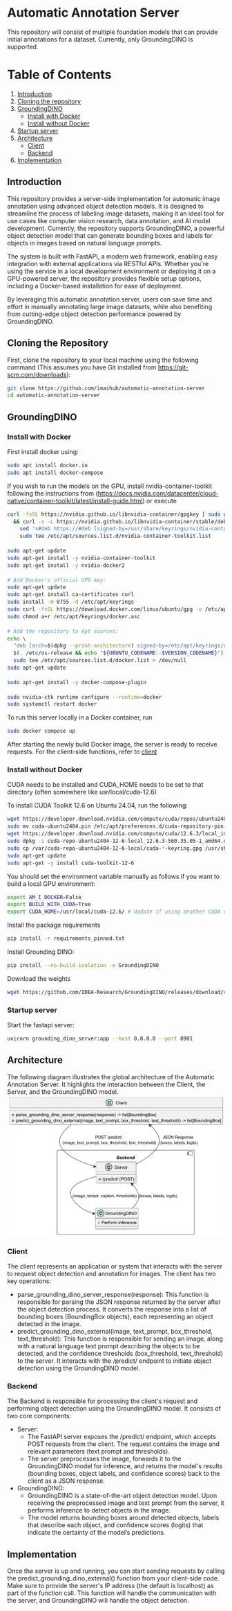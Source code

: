 # Automatic Annotation Server

This repository will consist of multiple foundation models that can provide initial annotations for a dataset. Currently, only GroundingDINO is supported.

# Table of Contents
1. [Introduction](#introduction)
2. [Cloning the repository](#cloning-the-repository)
3. [GroundingDINO](#groundingdino)
   - [Install with Docker](#install-with-docker)
   - [Install without Docker](#install-without-docker)
4. [Startup server](#startup-server)
5. [Architecture](#architecture)
   - [Client](#client)
   - [Backend](#backend)
6. [Implementation](#implementation)

## Introduction

This repository provides a server-side implementation for automatic image annotation using advanced object detection models. It is designed to streamline the process of labeling image datasets, making it an ideal tool for use cases like computer vision research, data annotation, and AI model development. Currently, the repository supports GroundingDINO, a powerful object detection model that can generate bounding boxes and labels for objects in images based on natural language prompts.

The system is built with FastAPI, a modern web framework, enabling easy integration with external applications via RESTful APIs. Whether you're using the service in a local development environment or deploying it on a GPU-powered server, the repository provides flexible setup options, including a Docker-based installation for ease of deployment.

By leveraging this automatic annotation server, users can save time and effort in manually annotating large image datasets, while also benefiting from cutting-edge object detection performance powered by GroundingDINO.
## Cloning the Repository

First, clone the repository to your local machine using the following command (This assumes you have Git installed from https://git-scm.com/downloads):

```bash
git clone https://github.com/imaihub/automatic-annotation-server
cd automatic-annotation-server
```

## GroundingDINO

### Install with Docker

First install docker using: 

```bash
sudo apt install docker.io
sudo apt install docker-compose
```

If you wish to run the models on the GPU, install nvidia-container-toolkit following the instructions from (https://docs.nvidia.com/datacenter/cloud-native/container-toolkit/latest/install-guide.html) or execute

```bash
curl -fsSL https://nvidia.github.io/libnvidia-container/gpgkey | sudo gpg --dearmor -o /usr/share/keyrings/nvidia-container-toolkit-keyring.gpg \
  && curl -s -L https://nvidia.github.io/libnvidia-container/stable/deb/nvidia-container-toolkit.list | \
    sed 's#deb https://#deb [signed-by=/usr/share/keyrings/nvidia-container-toolkit-keyring.gpg] https://#g' | \
    sudo tee /etc/apt/sources.list.d/nvidia-container-toolkit.list

sudo apt-get update
sudo apt-get install -y nvidia-container-toolkit
sudo apt-get install -y nvidia-docker2

# Add Docker's official GPG key:
sudo apt-get update
sudo apt-get install ca-certificates curl
sudo install -m 0755 -d /etc/apt/keyrings
sudo curl -fsSL https://download.docker.com/linux/ubuntu/gpg -o /etc/apt/keyrings/docker.asc
sudo chmod a+r /etc/apt/keyrings/docker.asc

# Add the repository to Apt sources:
echo \
  "deb [arch=$(dpkg --print-architecture) signed-by=/etc/apt/keyrings/docker.asc] https://download.docker.com/linux/ubuntu \
  $(. /etc/os-release && echo "${UBUNTU_CODENAME:-$VERSION_CODENAME}") stable" | \
  sudo tee /etc/apt/sources.list.d/docker.list > /dev/null
sudo apt-get update

sudo apt-get install -y docker-compose-plugin

sudo nvidia-ctk runtime configure --runtime=docker
sudo systemctl restart docker
```

To run this server locally in a Docker container, run

```bash
sudo docker compose up
```

After starting the newly build Docker image, the server is ready to receive requests. For the client-side functions, refer to [client](#client)

### Install without Docker

CUDA needs to be installed and CUDA_HOME needs to be set to that directory (often somewhere like usr/local/cuda-12.6)

To install CUDA Toolkit 12.6 on Ubuntu 24.04, run the following:

```bash
wget https://developer.download.nvidia.com/compute/cuda/repos/ubuntu2404/x86_64/cuda-ubuntu2404.pin
sudo mv cuda-ubuntu2404.pin /etc/apt/preferences.d/cuda-repository-pin-600
wget https://developer.download.nvidia.com/compute/cuda/12.6.3/local_installers/cuda-repo-ubuntu2404-12-6-local_12.6.3-560.35.05-1_amd64.deb
sudo dpkg -i cuda-repo-ubuntu2404-12-6-local_12.6.3-560.35.05-1_amd64.deb
sudo cp /var/cuda-repo-ubuntu2404-12-6-local/cuda-*-keyring.gpg /usr/share/keyrings/
sudo apt-get update
sudo apt-get -y install cuda-toolkit-12-6
```

You should set the environment variable manually as follows if you want to build a local GPU environment:
```bash
export AM_I_DOCKER=False
export BUILD_WITH_CUDA=True
export CUDA_HOME=/usr/local/cuda-12.6/ # Update if using another CUDA version
```

Install the package requirements
```bash
pip install -r requirements_pinned.txt
```

Install Grounding DINO:
```bash
pip install --no-build-isolation -e GroundingDINO
```

Download the weights
```bash
wget https://github.com/IDEA-Research/GroundingDINO/releases/download/v0.1.0-alpha/groundingdino_swint_ogc.pth
```

### Startup server


Start the fastapi server:
```bash
uvicorn grounding_dino_server:app --host 0.0.0.0 --port 8901
```

## Architecture

The following diagram illustrates the global architecture of the Automatic Annotation Server. It highlights the interaction between the Client, the Server, and the GroundingDINO model.
![architecture.png](assets/architecture.png)

### Client

The client represents an application or system that interacts with the server to request object detection and annotation for images. The client has two key operations:
- parse_grounding_dino_server_response(response): This function is responsible for parsing the JSON response returned by the server after the object detection process. It converts the response into a list of bounding boxes (BoundingBox objects), each representing an object detected in the image.
- predict_grounding_dino_external(image, text_prompt, box_threshold, text_threshold): This function is responsible for sending an image, along with a natural language text prompt describing the objects to be detected, and the confidence thresholds (box_threshold, text_threshold) to the server. It interacts with the /predict/ endpoint to initiate object detection using the GroundingDINO model.

### Backend
The Backend is responsible for processing the client's request and performing object detection using the GroundingDINO model. It consists of two core components:
- Server:
  - The FastAPI server exposes the /predict/ endpoint, which accepts POST requests from the client. The request contains the image and relevant parameters (text prompt and thresholds).
  - The server preprocesses the image, forwards it to the GroundingDINO model for inference, and returns the model's results (bounding boxes, object labels, and confidence scores) back to the client as a JSON response.
- GroundingDINO:
  - GroundingDINO is a state-of-the-art object detection model. Upon receiving the preprocessed image and text prompt from the server, it performs inference to detect objects in the image.
  - The model returns bounding boxes around detected objects, labels that describe each object, and confidence scores (logits) that indicate the certainty of the model’s predictions.

## Implementation

Once the server is up and running, you can start sending requests by calling the predict_grounding_dino_external() function from your client-side code. 
Make sure to provide the server's IP address (the default is localhost) as part of the function call. 
This function will handle the communication with the server, and GroundingDINO will handle the object detection.


